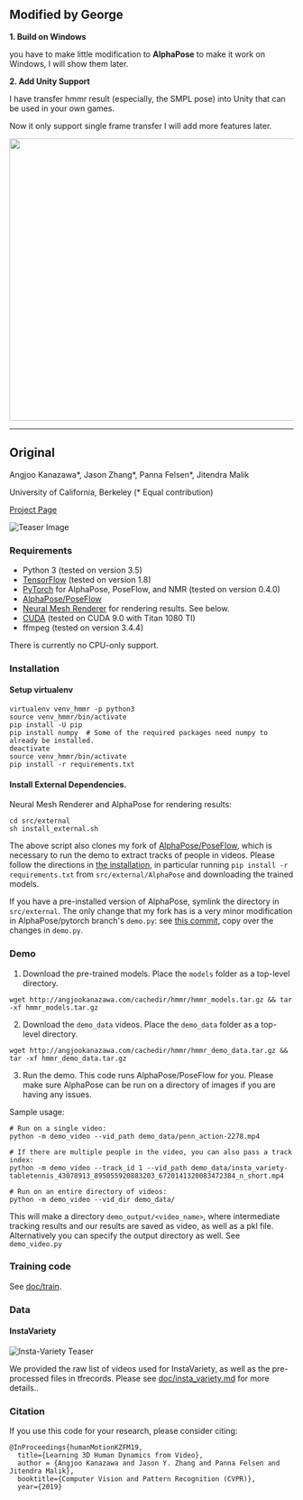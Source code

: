 ## Modified by George

 **1. Build on Windows**

you have to make little modification to **AlphaPose** to make it work on Windows, I will show them later.

 **2. Add Unity Support**
 
 I have transfer hmmr result (especially, the SMPL pose) into Unity that can be used in your own games.

Now it only support single frame transfer I will add more features later.

<img src="https://github.com/Zju-George/human_dynamics/raw/master/demo_output/test_video_fxm/example.gif" width="1000" height="500"/>

---

## Original

Angjoo Kanazawa*, Jason Zhang*, Panna Felsen*, Jitendra Malik

University of California, Berkeley
(* Equal contribution)

[Project Page](https://akanazawa.github.io/human_dynamics/)

![Teaser Image](resources/overview.jpg)

### Requirements
- Python 3 (tested on version 3.5)
- [TensorFlow](https://www.tensorflow.org/) (tested on version 1.8)
- [PyTorch](https://pytorch.org/) for AlphaPose, PoseFlow, and NMR (tested on
  version 0.4.0)
- [AlphaPose/PoseFlow](https://github.com/akanazawa/AlphaPose)
- [Neural Mesh Renderer](https://github.com/daniilidis-group/neural_renderer)
  for rendering results. See below.
- [CUDA](https://developer.nvidia.com/cuda-downloads) (tested on CUDA 9.0 with Titan 1080 TI)
- ffmpeg (tested on version 3.4.4)

There is currently no CPU-only support.

### Installation

#### Setup virtualenv
```
virtualenv venv_hmmr -p python3
source venv_hmmr/bin/activate
pip install -U pip
pip install numpy  # Some of the required packages need numpy to already be installed.
deactivate
source venv_hmmr/bin/activate
pip install -r requirements.txt
```


#### Install External Dependencies.
Neural Mesh Renderer and AlphaPose for rendering results:
```
cd src/external
sh install_external.sh
```

The above script also clones my fork of [AlphaPose/PoseFlow](https://github.com/akanazawa/AlphaPose),
which is necessary to run the demo to extract tracks of people in videos. Please
follow the directions in [the installation](https://github.com/akanazawa/AlphaPose/tree/pytorch#installation),
in particular running `pip install -r requirements.txt` from
`src/external/AlphaPose` and downloading the trained models.

If you have a pre-installed version of AlphaPose, symlink the directory in
`src/external`. 
The only change that my fork has is a very minor modification in
AlphaPose/pytorch branch's `demo.py`: see [this commit](https://github.com/akanazawa/AlphaPose/commit/ed9cd3c458f1e61145c1b10f87bd37cba53233cd),
copy over the changes in `demo.py`. 


### Demo

1. Download the pre-trained models. Place the `models` folder as a top-level
directory.

```
wget http://angjookanazawa.com/cachedir/hmmr/hmmr_models.tar.gz && tar -xf hmmr_models.tar.gz
```
2. Download the `demo_data` videos. Place the `demo_data` folder as a top-level
directory.

```
wget http://angjookanazawa.com/cachedir/hmmr/hmmr_demo_data.tar.gz && tar -xf hmmr_demo_data.tar.gz
```

3. Run the demo. This code runs AlphaPose/PoseFlow for you.
Please make sure AlphaPose can be run on a directory of images if you are having 
any issues. 

Sample usage:

```
# Run on a single video:
python -m demo_video --vid_path demo_data/penn_action-2278.mp4

# If there are multiple people in the video, you can also pass a track index:
python -m demo_video --track_id 1 --vid_path demo_data/insta_variety-tabletennis_43078913_895055920883203_6720141320083472384_n_short.mp4

# Run on an entire directory of videos:
python -m demo_video --vid_dir demo_data/
```

This will make a directory `demo_output/<video_name>`, where intermediate
tracking results and our results are saved as video, as well as a pkl file. 
Alternatively you can specify the output directory as well. See `demo_video.py`


### Training code

See [doc/train](doc/train.md).

### Data

#### InstaVariety

![Insta-Variety Teaser](resources/instavariety.gif)


We provided the raw list of videos used for InstaVariety, as well as the
pre-processed files in tfrecords. Please see
[doc/insta_variety.md](doc/insta_variety.md) for more details..

### Citation
If you use this code for your research, please consider citing:
```
@InProceedings{humanMotionKZFM19,
  title={Learning 3D Human Dynamics from Video},
  author = {Angjoo Kanazawa and Jason Y. Zhang and Panna Felsen and Jitendra Malik},
  booktitle={Computer Vision and Pattern Recognition (CVPR)},
  year={2019}
```
